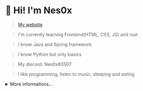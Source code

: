 # 👋 Hi! I'm Nes0x

> [My website](https://nesox.cf)

> I'm currently learning Frontend(HTML, CSS, JS) and rust

> I know Java and Spring framework

> I know Python but only basics

> My discord: Nes0x#3507

> I like programming, listen to music, sleeping and eating


<details>
  <summary>More informations...</summary>


  ## Views on profile

  <img src="https://profile-counter.glitch.me/Nes0x/count.svg" alt="Nes0x"/>

  

  ## Stats of programming. 
  
  <a href="https://wakatime.com"><img src="https://wakatime.com/share/@4623e552-ebbf-4682-81e6-393a2b916c21/148ae338-06ef-4d82-85d1-cec18b25a335.png" /></a>
  
  <a href="https://wakatime.com"><img src="https://wakatime.com/share/@4623e552-ebbf-4682-81e6-393a2b916c21/ce6b6aa3-f79e-4c3e-b8ec-85c9a93edb77.png" /></a>
  
  <a href="https://wakatime.com"><img src="https://wakatime.com/share/@4623e552-ebbf-4682-81e6-393a2b916c21/3726842f-ed5e-45ff-9a47-1d4c1cd028fb.png" /></a>
  
  

  ## My most used languages.

  ![Top Language](https://github-readme-stats.vercel.app/api/top-langs/?username=Nes0x)
  
   

  ## My hardware.

  ![Graphic Card](https://img.shields.io/badge/NVIDIA-GTX_1050-76900?logo=nvidia&logoColor=green)

  ![Cpu](https://img.shields.io/badge/AMD-Ryzen_5_1400-ED1C24?logo=amd&logoColor=orange)
  
  
  ## My tools, languages and everything.

  ![IntellijIdea](https://img.shields.io/badge/JetBrains-IntelliJ_IDEA-3376AB?logo=IntelliJIDEA&logoColor=black) - IDE for Java
  
  ![WebStorm](https://img.shields.io/badge/JetBrains-WebStorm-3376AB?logo=webstorm&logoColor=black) - IDE for frontend

  ![VisualStudioCode](https://img.shields.io/badge/Microsoft-Visual_Studio_Code-3376AB?logo=VisualStudioCode&logoColor=lightblue) - for Python or frontend but rarely. 
  
  ![Python](https://img.shields.io/badge/Python-3376AB?logo=python&logoColor=lightblue) - best language

  ![Java](https://img.shields.io/badge/Java-3376AB?logo=java&logoColor=orange) - my favorite language

  ![Spring](https://img.shields.io/badge/Spring-3376AB?logo=spring&logoColor=green) - framework for backend

  ![HTML](https://img.shields.io/badge/HTML-3376AB?logo=HTML5&logoColor=orange) - head body

  ![CSS](https://img.shields.io/badge/CSS-3376AB?logo=CSS3&logoColor=lightblue) - colors

  ![JS](https://img.shields.io/badge/JavaScript-3376AB?logo=JavaScript&logoColor=yellow) - animations

  ![StackOverflow](https://img.shields.io/badge/Stack_Overflow-3376AB?logo=stack-overflow&logoColor=orange) - best site forever 

  ![Trello](https://img.shields.io/badge/Trello-3376AB?logo=Trello&logoColor=lightblue) - for project management

  ![Git](https://img.shields.io/badge/Git-3376AB?logo=Git&logoColor=orange) - version control 

  
  ## Socials.
  ![YouTube](https://img.shields.io/badge/Youtube-ED1C24?logo=youtube&logoColor=white) - [click](https://m.youtube.com/channel/UC6ytYclQPwHrzagzTBfZjUQ)
</details> 
